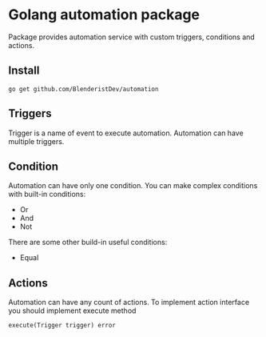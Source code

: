# Golang automation package
Package provides automation service with custom triggers, conditions and actions.


## Install
````
go get github.com/BlenderistDev/automation
````
## Triggers
Trigger is a name of event to execute automation. Automation can have multiple triggers.
## Condition
Automation can have only one condition.
You can make complex conditions with built-in conditions:
* Or
* And
* Not

There are some other build-in useful conditions:
* Equal

## Actions
Automation can have any count of actions.
To implement action interface you should implement execute method
````
execute(Trigger trigger) error 
````
